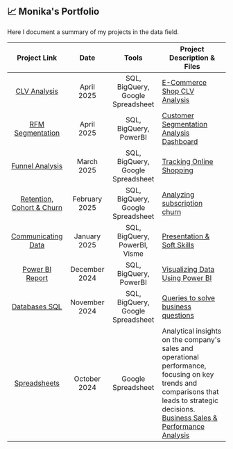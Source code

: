 ## 📈 Monika's Portfolio

Here I document a summary of my projects in the data field.

| Project Link | Date | Tools | Project Description & Files |
| :-------: | :-----: | :-----: | ----- |
| [CLV Analysis](https://docs.google.com/spreadsheets/d/1ueH-u6Eb1cN0sOQPfY_6twDhc1cbGF-lHEsU8g3iTnw/edit?usp=sharing) | April 2025 | SQL, BigQuery, Google Spreadsheet | [E-Commerce Shop CLV Analysis](https://github.com/monikase/Data-Analytics-Projects/blob/main/9-Customer%20Life%20Time%20Value%20(CLV)/1_Task.md) |
| [RFM Segmentation](https://github.com/monikase/Data-Analytics-Projects/blob/main/8-RFM%20Segments/1_Task.md) | April 2025 | SQL, BigQuery, PowerBI | [Customer Segmentation Analysis Dashboard](https://github.com/monikase/Data-Analytics-Projects/blob/main/8-RFM%20Segments/1_Task.md)
| [Funnel Analysis](https://docs.google.com/spreadsheets/d/1RABDCjpsUpbF2IJrgsjek5JKrH36rfo995JiZcc2lHA/edit?usp=sharing) | March 2025 | SQL, BigQuery, Google Spreadsheet | [Tracking Online Shopping](https://github.com/monikase/Data-Analytics-Projects/blob/b8178e85a9931511af2dad5ed202634ffa54a206/7-Funnel%20Analysis/1_Task.md) |
| [Retention, Cohort & Churn](https://docs.google.com/spreadsheets/d/1rUupRylEpHb4gzet9fhkJ3I1h27pNMVzXPU48Zscq5s/edit?usp=sharing) | February 2025 | SQL, BigQuery, Google Spreadsheet | [Analyzing subscription churn](https://github.com/monikase/Data-Analytics-Projects/blob/b8178e85a9931511af2dad5ed202634ffa54a206/6-Retention%2C%20Cohorts%20%26%20Churn/1_Task.md) |
| [Communicating Data](https://github.com/monikase/Data-Analytics-Projects/blob/b8178e85a9931511af2dad5ed202634ffa54a206/5-Soft%20Skills%20PowerBI/1_Task.md) | January 2025 | SQL, BigQuery, PowerBI, Visme | [Presentation & Soft Skills](https://github.com/monikase/Data-Analytics-Projects/blob/b8178e85a9931511af2dad5ed202634ffa54a206/5-Soft%20Skills%20PowerBI/1_Task.md) |
| [Power BI Report](https://github.com/monikase/Data-Analytics-Projects/blob/b8178e85a9931511af2dad5ed202634ffa54a206/4-Visualizing%20Data%20Using%20Power%20BI/Dashboard.pdf) | December 2024 | SQL, BigQuery, PowerBI | [Visualizing Data Using Power BI](https://github.com/monikase/Data-Analytics-Projects/blob/b8178e85a9931511af2dad5ed202634ffa54a206/4-Visualizing%20Data%20Using%20Power%20BI/1_Task.md) |
| [Databases SQL](https://docs.google.com/spreadsheets/d/1dtS0I7dlqFrQQmTqkeSznCe86vQnYJearFEqzydz3ME/edit?usp=sharing) | November 2024 | SQL, BigQuery, Google Spreadsheet | [Queries to solve business questions](https://github.com/monikase/Data-Analytics-Projects/blob/b8178e85a9931511af2dad5ed202634ffa54a206/3-Advanced%20SQL%20and%20Databases/1_Task.md) |
| [Spreadsheets](https://docs.google.com/spreadsheets/d/18tJznePg0lrdk1OfUaUwF4GVFstI7-cxyRcSSb2r8I0/edit?usp=sharing) | October 2024 | Google Spreadsheet | Analytical insights on the company's sales and operational performance, focusing on key trends and comparisons that leads to strategic decisions. [Business Sales & Performance Analysis](https://github.com/monikase/Data-Analytics-Projects/tree/e1de707ab341d2532d35182463ee0960f00a1f7b/1-Utilizing%20Spreadsheets%20for%20Data%20Analytics) |
